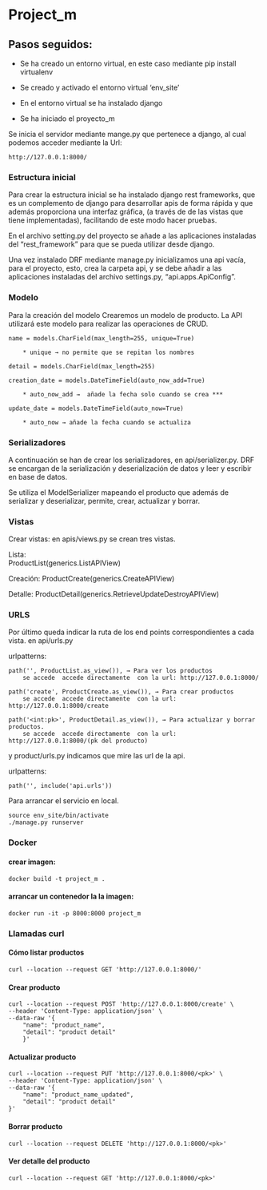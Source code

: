 # Project_m

## Pasos seguidos:

- Se ha creado un entorno virtual,  en este caso mediante
	pip install virtualenv
 
- Se creado y activado el entorno virtual ‘env_site’
- En el entorno virtual se ha instalado django
- Se ha iniciado el proyecto_m
  
Se inicia el servidor  mediante mange.py  que pertenece a django, al cual podemos acceder mediante la Url:

	http://127.0.0.1:8000/
### Estructura inicial

Para crear la estructura inicial se ha instalado django rest frameworks,  que es un complemento de django para desarrollar apis de forma rápida y que además proporciona una interfaz gráfica, (a través de de las vistas que tiene implementadas), facilitando de este modo hacer pruebas.

En el archivo setting.py del proyecto se añade a las aplicaciones instaladas del “rest_framework” para que se pueda utilizar desde django.

Una vez instalado DRF mediante manage.py inicializamos una api vacía, para el proyecto, esto, crea la carpeta api, y se debe añadir a las aplicaciones instaladas del archivo settings.py, “api.apps.ApiConfig”.


### Modelo
Para la creación del modelo Crearemos un modelo de producto. La API utilizará este modelo para realizar las operaciones de CRUD.

	name = models.CharField(max_length=255, unique=True)
	
		* unique → no permite que se repitan los nombres

	detail = models.CharField(max_length=255)

	creation_date = models.DateTimeField(auto_now_add=True)
	
		* auto_now_add →  añade la fecha solo cuando se crea ***

	update_date = models.DateTimeField(auto_now=True)
		
		* auto_now → añade la fecha cuando se actualiza

### Serializadores
A continuación  se han de crear los serializadores, en api/serializer.py.
DRF  se encargan de la serialización y deserialización de datos y leer y escribir en  base de datos.

Se utiliza el ModelSerializer mapeando el producto que además de serializar y deserializar,  permite,  crear, actualizar  y  borrar.

### Vistas
Crear vistas: 
 en apis/views.py se crean tres vistas.

Lista:  
	ProductList(generics.ListAPIView)

Creación: 
	ProductCreate(generics.CreateAPIView)

Detalle:
	ProductDetail(generics.RetrieveUpdateDestroyAPIView)

### URLS
Por último  queda indicar la ruta de los end points correspondientes a cada vista. en 
api/urls.py 

urlpatterns:

	path('', ProductList.as_view()), → Para ver los productos
		se accede  accede directamente  con la url: http://127.0.0.1:8000/

	path('create', ProductCreate.as_view()), → Para crear productos
		se accede  accede directamente  con la url: http://127.0.0.1:8000/create
		
	path('<int:pk>', ProductDetail.as_view()), → Para actualizar y borrar productos.
		se accede  accede directamente  con la url: http://127.0.0.1:8000/(pk del producto)


y product/urls.py indicamos que mire las url de la api.

urlpatterns:
	
	path('', include('api.urls'))

Para arrancar el servicio en local.

	source env_site/bin/activate
	./manage.py runserver



### Docker 
#### crear imagen:

	docker build -t project_m .

#### arrancar un contenedor la la imagen:
	docker run -it -p 8000:8000 project_m


### Llamadas curl

#### Cómo listar productos

	curl --location --request GET 'http://127.0.0.1:8000/'

#### Crear producto

	curl --location --request POST 'http://127.0.0.1:8000/create' \
	--header 'Content-Type: application/json' \
	--data-raw '{
   		"name": "product_name",
   		"detail": "product detail"
		}'

#### Actualizar producto

	curl --location --request PUT 'http://127.0.0.1:8000/<pk>' \
	--header 'Content-Type: application/json' \
	--data-raw '{
   		"name": "product_name_updated",
   		"detail": "product detail"
	}'

#### Borrar producto
	
	curl --location --request DELETE 'http://127.0.0.1:8000/<pk>'

#### Ver detalle del producto
	
	curl --location --request GET 'http://127.0.0.1:8000/<pk>'
